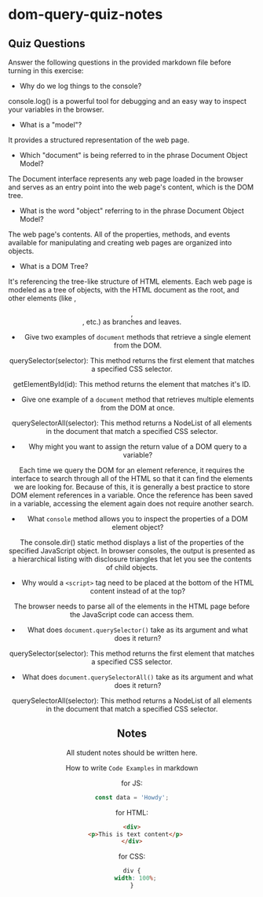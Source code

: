 # dom-query-quiz-notes

## Quiz Questions

Answer the following questions in the provided markdown file before turning in this exercise:

- Why do we log things to the console?

console.log() is a powerful tool for debugging and an easy way to inspect your variables in the browser.

- What is a "model"?

It provides a structured representation of the web page.

- Which "document" is being referred to in the phrase Document Object Model?

The Document interface represents any web page loaded in the browser and serves as an entry point into the web page's content, which is the DOM tree.

- What is the word "object" referring to in the phrase Document Object Model?

The web page's contents. All of the properties, methods, and events available for manipulating and creating web pages are organized into objects.

- What is a DOM Tree?

It's referencing the tree-like structure of HTML elements. Each web page is modeled as a tree of objects, with the HTML document as the root, and other elements (like <body>, <header>, <div>, etc.) as branches and leaves.

- Give two examples of `document` methods that retrieve a single element from the DOM.

querySelector(selector): This method returns the first element that matches a specified CSS selector.

getElementById(id): This method returns the element that matches it's ID.

- Give one example of a `document` method that retrieves multiple elements from the DOM at once.

querySelectorAll(selector): This method returns a NodeList of all elements in the document that match a specified CSS selector.

- Why might you want to assign the return value of a DOM query to a variable?

Each time we query the DOM for an element reference, it requires the interface to search through all of the HTML so that it can find the elements we are looking for. Because of this, it is generally a best practice to store DOM element references in a variable. Once the reference has been saved in a variable, accessing the element again does not require another search.

- What `console` method allows you to inspect the properties of a DOM element object?

The console.dir() static method displays a list of the properties of the specified JavaScript object. In browser consoles, the output is presented as a hierarchical listing with disclosure triangles that let you see the contents of child objects.

- Why would a `<script>` tag need to be placed at the bottom of the HTML content instead of at the top?

The browser needs to parse all of the elements in the HTML page before the JavaScript code can access them.

- What does `document.querySelector()` take as its argument and what does it return?

querySelector(selector): This method returns the first element that matches a specified CSS selector.

- What does `document.querySelectorAll()` take as its argument and what does it return?

querySelectorAll(selector): This method returns a NodeList of all elements in the document that match a specified CSS selector.

## Notes

All student notes should be written here.

How to write `Code Examples` in markdown

for JS:

```javascript
const data = 'Howdy';
```

for HTML:

```html
<div>
  <p>This is text content</p>
</div>
```

for CSS:

```css
div {
  width: 100%;
}
```
